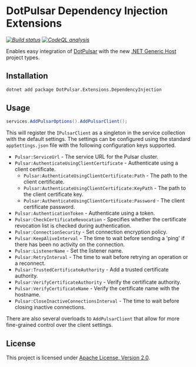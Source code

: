 ﻿# DotPulsar Dependency Injection Extensions

_[![Build status](https://github.com/smbecker/dotpulsar-extensions/actions/workflows/ci.yaml/badge.svg?branch=main)](https://github.com/smbecker/dotpulsar-extensions/actions/workflows/ci.yaml)_
_[![CodeQL analysis](https://github.com/smbecker/dotpulsar-extensions/actions/workflows/codeql.yaml/badge.svg?branch=main)](https://github.com/smbecker/dotpulsar-extensions/actions/workflows/codeql.yaml)_

Enables easy integration of [DotPulsar](https://github.com/apache/pulsar-dotpulsar) with the new [.NET Generic Host](https://learn.microsoft.com/en-us/dotnet/core/extensions/generic-host?tabs=appbuilder) project types.

## Installation

```sh
dotnet add package DotPulsar.Extensions.DependencyInjection
```

## Usage

```c#
services.AddPulsarOptions().AddPulsarClient();
```

This will register the `IPulsarClient` as a singleton in the service collection with the default settings. The settings can be configured using the standard `appSettings.json` file with the following configuration keys supported.

* `Pulsar:ServiceUrl` - The service URL for the Pulsar cluster.
* `Pulsar:AuthenticateUsingClientCertificate` - Authenticate using a client certificate.
  * `Pulsar:AuthenticateUsingClientCertificate:Path` - The path to the client certificate.
  * `Pulsar:AuthenticateUsingClientCertificate:KeyPath` - The path to the client certificate key.
  * `Pulsar:AuthenticateUsingClientCertificate:Password` - The client certificate password.
* `Pulsar:AuthenticationToken` - Authenticate using a token.
* `Pulsar:CheckCertificateRevocation` - Specifies whether the certificate revocation list is checked during authentication.
* `Pulsar:ConnectionSecurity` - Set connection encryption policy.
* `Pulsar:KeepAliveInterval` - The time to wait before sending a 'ping' if there has been no activity on the connection.
* `Pulsar:ListenerName` - Set the listener name.
* `Pulsar:RetryInterval` - The time to wait before retrying an operation or a reconnect.
* `Pulsar:TrustedCertificateAuthority` - Add a trusted certificate authority.
* `Pulsar:VerifyCertificateAuthority` - Verify the certificate authority.
* `Pulsar:VerifyCertificateName` - Verify the certificate name with the hostname.
* `Pulsar:CloseInactiveConnectionsInterval` - The time to wait before closing inactive connections.

There are also several overloads to `AddPulsarClient` that allow for more fine-grained control over the client settings.

## License

This project is licensed under [Apache License, Version 2.0](https://apache.org/licenses/LICENSE-2.0).
